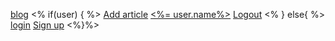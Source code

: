 <a href="/articles">blog</a>
<% if(user) { %>
<a href="/articles/new">Add article</a>
<a id="user-header" href="/users/articles"> <%= user.name%></a>
<a href="/users/logout">Logout</a>
<% } else{ %>
<a href="/users/login">login</a>
<a href="/users/signup">Sign up</a>
<%}%>
